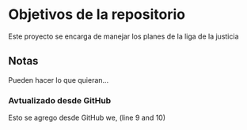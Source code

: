 # Objetivos de la repositorio

Este proyecto se encarga de manejar los planes de la liga de la justicia


## Notas
Pueden hacer lo que quieran...

### Avtualizado desde GitHub
Esto se agrego desde GitHub we, (line 9 and 10)
